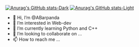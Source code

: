 [![Anurag's GitHub stats-Dark](https://github-readme-stats.vercel.app/api?username=ABarpanda&show_icons=true&theme=dark#gh-dark-mode-only)](https://github.com/ABarpanda/github-readme-stats#gh-dark-mode-only)
[![Anurag's GitHub stats-Light](https://github-readme-stats.vercel.app/api?username=anuraghazra&show_icons=true&theme=default#gh-light-mode-only)](https://github.com/anuraghazra/github-readme-stats#gh-light-mode-only)
- 👋 Hi, I’m @ABarpanda
- 👀 I’m interested in Web-dev 
- 🌱 I’m currently learning Python and C++
- 💞️ I’m looking to collaborate on ...
- 📫 How to reach me ...

<!---
ABarpanda/ABarpanda is a ✨ special ✨ repository because its `README.md` (this file) appears on your GitHub profile.
You can click the Preview link to take a look at your changes.
--->
